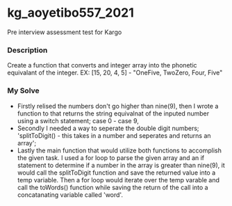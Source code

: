 # kg_aoyetibo557_2021

Pre interview assessment test for Kargo
### Description
Create a function that converts and integer array into the phonetic equivalant of the integer.
EX: [15, 20, 4, 5] - "OneFive, TwoZero, Four, Five"

### My Solve
 - Firstly relised the numbers don't go higher than nine(9), then I wrote a function to that returns the string equivalnat of the inputed number
   using a switch statement; case 0 - case 9,
 - Secondly I needed a way to seperate the double digit numbers;  'splitToDigit() - this takes in a number and seperates and returns an array';
 - Lastly the main function that would utilize both functions to accomplish the given task. I used a for loop to parse the given array and an if statement
   to determine if a number in the array is greater than nine(9), it would call the splitToDigit function and save the returned value into a temp variable.
   Then a for loop would iterate over the temp varable and call the toWords() function while saving the return of the call into a concatanating variable called 'word'.
   
